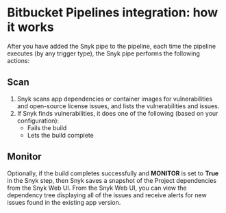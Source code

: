 # Bitbucket Pipelines integration: how it works

After you have added the Snyk pipe to the pipeline, each time the pipeline executes (by any trigger type), the Snyk pipe performs the following actions:

## **Scan**

1. Snyk scans app dependencies or container images for vulnerabilities and open-source license issues, and lists the vulnerabilities and issues.
2. If Snyk finds vulnerabilities, it does one of the following (based on your configuration):
   * Fails the build
   * Lets the build complete

## **Monitor**

Optionally, if the build completes successfully and **MONITOR** is set to **True** in the Snyk step, then Snyk saves a snapshot of the Project dependencies from the Snyk Web UI. From the Snyk Web UI, you can view the dependency tree displaying all of the issues and receive alerts for new issues found in the existing app version.
